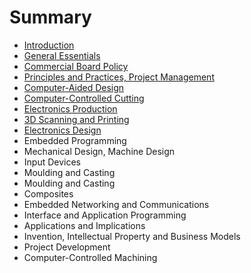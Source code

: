 # Summary

* [Introduction](README.md)
* [General Essentials](general_essentials.md)
* [Commercial Board Policy](commercial_board_policy.md)
* [Principles and Practices, Project Management](principles_and_practices,_project_management.md)
* [Computer-Aided Design](computer-aided_design.md)
* [Computer-Controlled Cutting](computer-controlled_cutting.md)
* [Electronics Production](electronics_production.md)
* [3D Scanning and Printing](3d_scanning_and_printing.md)
* [Electronics Design](electronics_design.md)
* Embedded Programming
* Mechanical Design, Machine Design
* Input Devices
* Moulding and Casting
* Moulding and Casting
* Composites
* Embedded Networking and Communications
* Interface and Application Programming
* Applications and Implications
* Invention, Intellectual Property and Business Models
* Project Development
* Computer-Controlled Machining

